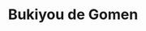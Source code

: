 --- 
title: "Bukiyou de Gomen"
publishdate: "2019-8-17T16:48:46+02:00"
src: "https://365manga.net/manga/bukiyou-de-gomen"
image: "https://data.365manga.net/images/thumbnails/6509-bukiyou-de-gomen.jpg"
description: "from -dokidoki- : Ichirou's best friend Naoto's noticed that he's been acting a bit unusual since summer vacation. With a bit of best-friend solidarity, Naoto squeezes out the tale of Ichirou's secret summer fling: a sexual encounter with a mysterious stranger fleeing from a rainstorm. Naoto is, naturally, scandalized, but not half as scandalized when he and Ichirou run into the summer fling again at a school festival... As if…"
---